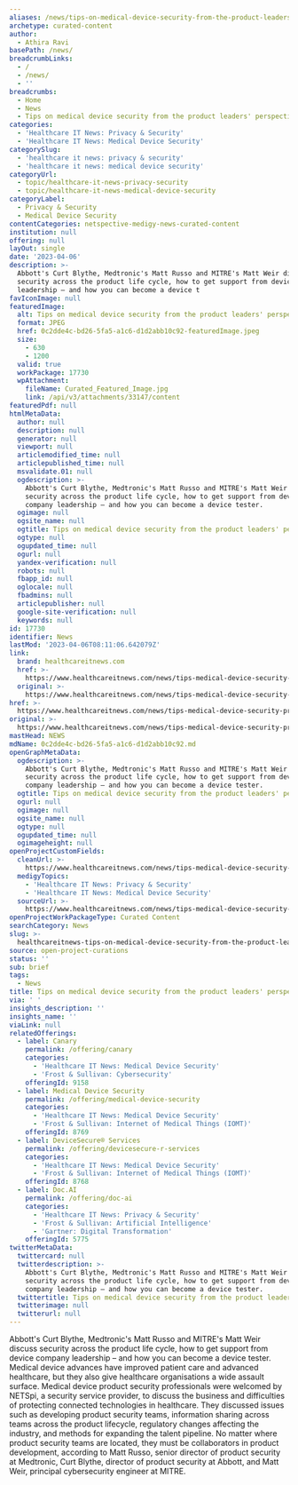 ```yaml
---
aliases: /news/tips-on-medical-device-security-from-the-product-leaders-perspective
archetype: curated-content
author:
  - Athira Ravi
basePath: /news/
breadcrumbLinks:
  - /
  - /news/
  - ''
breadcrumbs:
  - Home
  - News
  - Tips on medical device security from the product leaders' perspective
categories:
  - 'Healthcare IT News: Privacy & Security'
  - 'Healthcare IT News: Medical Device Security'
categorySlug:
  - 'healthcare it news: privacy & security'
  - 'healthcare it news: medical device security'
categoryUrl:
  - topic/healthcare-it-news-privacy-security
  - topic/healthcare-it-news-medical-device-security
categoryLabel:
  - Privacy & Security
  - Medical Device Security
contentCategories: netspective-medigy-news-curated-content
institution: null
offering: null
layOut: single
date: '2023-04-06'
description: >-
  Abbott's Curt Blythe, Medtronic's Matt Russo and MITRE's Matt Weir discuss
  security across the product life cycle, how to get support from device company
  leadership – and how you can become a device t
favIconImage: null
featuredImage:
  alt: Tips on medical device security from the product leaders' perspective
  format: JPEG
  href: 0c2dde4c-bd26-5fa5-a1c6-d1d2abb10c92-featuredImage.jpeg
  size:
    - 630
    - 1200
  valid: true
  workPackage: 17730
  wpAttachment:
    fileName: Curated_Featured_Image.jpg
    link: /api/v3/attachments/33147/content
featuredPdf: null
htmlMetaData:
  author: null
  description: null
  generator: null
  viewport: null
  articlemodified_time: null
  articlepublished_time: null
  msvalidate.01: null
  ogdescription: >-
    Abbott's Curt Blythe, Medtronic's Matt Russo and MITRE's Matt Weir discuss
    security across the product life cycle, how to get support from device
    company leadership – and how you can become a device tester.
  ogimage: null
  ogsite_name: null
  ogtitle: Tips on medical device security from the product leaders' perspective
  ogtype: null
  ogupdated_time: null
  ogurl: null
  yandex-verification: null
  robots: null
  fbapp_id: null
  oglocale: null
  fbadmins: null
  articlepublisher: null
  google-site-verification: null
  keywords: null
id: 17730
identifier: News
lastMod: '2023-04-06T08:11:06.642079Z'
link:
  brand: healthcareitnews.com
  href: >-
    https://www.healthcareitnews.com/news/tips-medical-device-security-product-leaders-perspective
  original: >-
    https://www.healthcareitnews.com/news/tips-medical-device-security-product-leaders-perspective
href: >-
  https://www.healthcareitnews.com/news/tips-medical-device-security-product-leaders-perspective
original: >-
  https://www.healthcareitnews.com/news/tips-medical-device-security-product-leaders-perspective
mastHead: NEWS
mdName: 0c2dde4c-bd26-5fa5-a1c6-d1d2abb10c92.md
openGraphMetaData:
  ogdescription: >-
    Abbott's Curt Blythe, Medtronic's Matt Russo and MITRE's Matt Weir discuss
    security across the product life cycle, how to get support from device
    company leadership – and how you can become a device tester.
  ogtitle: Tips on medical device security from the product leaders' perspective
  ogurl: null
  ogimage: null
  ogsite_name: null
  ogtype: null
  ogupdated_time: null
  ogimageheight: null
openProjectCustomFields:
  cleanUrl: >-
    https://www.healthcareitnews.com/news/tips-medical-device-security-product-leaders-perspective
  medigyTopics:
    - 'Healthcare IT News: Privacy & Security'
    - 'Healthcare IT News: Medical Device Security'
  sourceUrl: >-
    https://www.healthcareitnews.com/news/tips-medical-device-security-product-leaders-perspective
openProjectWorkPackageType: Curated Content
searchCategory: News
slug: >-
  healthcareitnews-tips-on-medical-device-security-from-the-product-leaders-perspective
source: open-project-curations
status: ''
sub: brief
tags:
  - News
title: Tips on medical device security from the product leaders' perspective
via: ' '
insights_description: ''
insights_name: ''
viaLink: null
relatedOfferings:
  - label: Canary
    permalink: /offering/canary
    categories:
      - 'Healthcare IT News: Medical Device Security'
      - 'Frost & Sullivan: Cybersecurity'
    offeringId: 9158
  - label: Medical Device Security
    permalink: /offering/medical-device-security
    categories:
      - 'Healthcare IT News: Medical Device Security'
      - 'Frost & Sullivan: Internet of Medical Things (IOMT)'
    offeringId: 8769
  - label: DeviceSecure® Services
    permalink: /offering/devicesecure-r-services
    categories:
      - 'Healthcare IT News: Medical Device Security'
      - 'Frost & Sullivan: Internet of Medical Things (IOMT)'
    offeringId: 8768
  - label: Doc.AI
    permalink: /offering/doc-ai
    categories:
      - 'Healthcare IT News: Privacy & Security'
      - 'Frost & Sullivan: Artificial Intelligence'
      - 'Gartner: Digital Transformation'
    offeringId: 5775
twitterMetaData:
  twittercard: null
  twitterdescription: >-
    Abbott's Curt Blythe, Medtronic's Matt Russo and MITRE's Matt Weir discuss
    security across the product life cycle, how to get support from device
    company leadership – and how you can become a device tester.
  twittertitle: Tips on medical device security from the product leaders' perspective
  twitterimage: null
  twitterurl: null
---
```

<p>Abbott's Curt Blythe, Medtronic's Matt Russo and MITRE's Matt Weir discuss security across the product life cycle, how to get support from device company leadership – and how you can become a device tester. Medical device advances have improved patient care and advanced healthcare, but they also give healthcare organisations a wide assault surface. Medical device product security professionals were welcomed by NETSpi, a security service provider, to discuss the business and difficulties of protecting connected technologies in healthcare. They discussed issues such as developing product security teams, information sharing across teams across the product lifecycle, regulatory changes affecting the industry, and methods for expanding the talent pipeline. No matter where product security teams are located, they must be collaborators in product development, according to Matt Russo, senior director of product security at Medtronic, Curt Blythe, director of product security at Abbott, and Matt Weir, principal cybersecurity engineer at MITRE.</p>